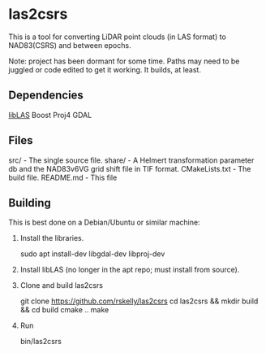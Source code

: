 # las2csrs

This is a tool for converting LiDAR point clouds (in LAS format) to NAD83(CSRS) and between epochs.

Note: project has been dormant for some time. Paths may need to be juggled or code edited to get it working. It builds, at least.

## Dependencies

[libLAS](https://github.com/liblas/libLAS)
Boost
Proj4
GDAL

## Files

src/ - The single source file. 
share/ - A Helmert transformation parameter db and the NAD83v6VG grid shift file in TIF format.
CMakeLists.txt - The build file.
README.md - This file

## Building

This is best done on a Debian/Ubuntu or similar machine:

1) Install the libraries.

    sudo apt install-dev libgdal-dev libproj-dev

2) Install libLAS (no longer in the apt repo; must install from source).

3) Clone and build las2csrs

    git clone https://github.com/rskelly/las2csrs
    cd las2csrs && mkdir build && cd build
    cmake ..
    make

4) Run

    bin/las2csrs

